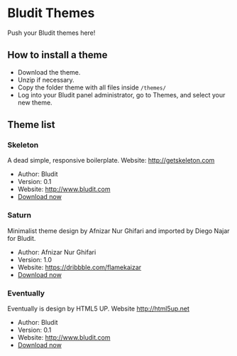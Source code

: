 # Bludit Themes
Push your Bludit themes here!

## How to install a theme
- Download the theme.
- Unzip if necessary.
- Copy the folder theme with all files inside `/themes/`
- Log into your Bludit panel administrator, go to Themes, and select your new theme.

## Theme list

### Skeleton
A dead simple, responsive boilerplate. Website: http://getskeleton.com
- Author: Bludit
- Version: 0.1
- Website: http://www.bludit.com
- [Download now](https://github.com/dignajar/bludit-themes/blob/master/dist/skeleton.zip?raw=true)

### Saturn
Minimalist theme design by Afnizar Nur Ghifari and imported by Diego Najar for Bludit.
- Author: Afnizar Nur Ghifari
- Version: 1.0
- Website: https://dribbble.com/flamekaizar
- [Download now](https://github.com/dignajar/bludit-themes/blob/master/dist/Saturn.zip?raw=true)

### Eventually
Eventually is design by HTML5 UP. Website http://html5up.net
- Author: Bludit
- Version: 0.1
- Website: http://www.bludit.com
- [Download now](https://github.com/dignajar/bludit-themes/blob/master/dist/eventually.zip?raw=true)

